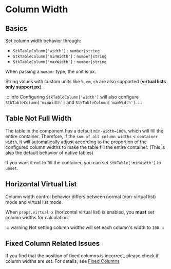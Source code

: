# Column Width

## Basics
Set column width behavior through:
* `StkTableColumn['width']` : `number|string`
* `StkTableColumn['minWidth']` : `number|string`
* `StkTableColumn['maxWidth']` : `number|string`

When passing a `number` type, the unit is px.

String values with custom units like `%`, `em`, `ch` are also supported (**virtual lists only support px**).



::: info
Configuring `StkTableColumn['width']` will also configure `StkTableColumn['minWidth']` and `StkTableColumn['maxWidth']`.
:::

<demo vue="basic/column-width/ColumnWidth.vue"></demo>


## Table Not Full Width
The table in the component has a default `min-width=100%`, which will fill the entire container. Therefore, if the `sum of all column widths` < `container width`, it will automatically adjust according to the proportion of the configured column widths to make the table fill the entire container. (This is also the default behavior of native tables)

If you want it not to fill the container, you can set `StkTable['minWidth']` to `unset`.

<demo vue="basic/column-width/TableWidthFit.vue"></demo>

## Horizontal Virtual List
Column width control behavior differs between normal (non-virtual list) mode and virtual list mode.

When `props.virtual-x` (horizontal virtual list) is enabled, you **must** set column widths for calculation.

::: warning
Not setting column widths will set each column's width to `100`
:::

## Fixed Column Related Issues
If you find that the position of fixed columns is incorrect, please check if column widths are set. For details, see [Fixed Columns](/main/table/basic/fixed)

